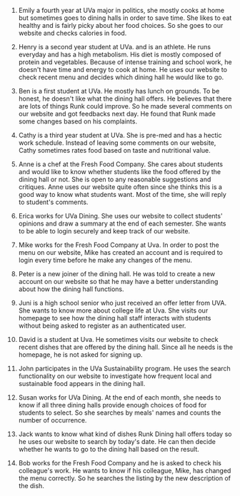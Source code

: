 1. Emily a fourth year at UVa major in politics, she mostly cooks at home but sometimes goes to dining halls in order to save time. She likes to eat healthy and is fairly picky about her food choices. So she goes to our website and checks calories in food.

2. Henry is a second year student at UVa. and is an athlete. He runs everyday and has a high metabolism. His diet is mostly composed of protein and vegetables. Because of intense training and school work, he doesn't have time and energy to cook at home. He uses our website to check recent menu and decides which dining hall he would like to go.

3. Ben is a first student at UVa. He mostly has lunch on grounds. To be honest, he doesn't like what the dining hall offers. He believes that there are lots of things Runk could improve. So he made several comments on our website and got feedbacks next day. He found that Runk made some changes based on his complaints.

4. Cathy is a third year student at UVa. She is pre-med and has a hectic work schedule. Instead of leaving some comments on our website, Cathy sometimes rates food based on taste and nutritional value. 

5. Anne is a chef at the Fresh Food Company. She cares about students and would like to know whether students like the food offered by the dining hall or not. She is open to any reasonable suggestions and critiques. Anne uses our website quite often since she thinks this is a good way to know what students want. Most of the time, she will reply to student's comments. 

6. Erica works for UVa Dining. She uses our website to collect students' opinions and draw a summary at the end of each semester.  She wants to be able to login securely and keep track of our website.

7. Mike works for the Fresh Food Company at Uva. In order to post the menu on our website, Mike has created an account and is required to login every time before  he make any changes  of the menu.

8. Peter is a new joiner of the dining hall.  He was told to create a new account on our website so that he may have a better understanding about how the dining hall functions. 

9. Juni is a high school senior who just received an offer letter from UVA. She wants to know more about college life at Uva. She visits our homepage to see how the dining hall staff interacts with students without being asked to register as an authenticated user.

10. David is a student at Uva. He sometimes visits our website to check recent dishes that are offered by the dining hall. Since all he needs is the homepage, he is not asked for signing up.

11. John participates in the UVa Sustainability program. He uses the search functionality on our website to investigate how frequent local and sustainable food appears in the dining hall.

12. Susan works for UVa Dining. At the end of each month, she needs to know if all three dining halls provide enough choices of food for students to select. So she searches by meals' names and counts the number of occurrence.

13. Jack wants to know what kind of dishes Runk Dining hall offers today so he uses our website to search by today's date. He can then decide whether he wants to go to the dining hall based on the result. 

14. Bob works for the Fresh Food Company and he is asked to check his colleague's work. He wants to know if his colleague, Mike, has changed the menu correctly. So he searches the listing by the new description of the dish. 
